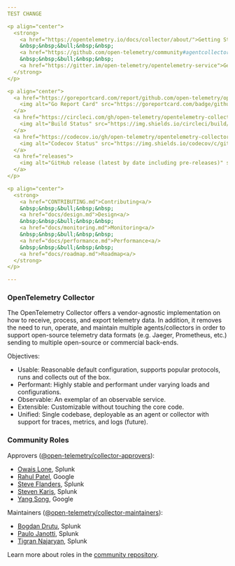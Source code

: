 ```yaml
---
TEST CHANGE

<p align="center">
  <strong>
    <a href="https://opentelemetry.io/docs/collector/about/">Getting Started<a/>
    &nbsp;&nbsp;&bull;&nbsp;&nbsp;
    <a href="https://github.com/open-telemetry/community#agentcollector">Getting Involved<a/>
    &nbsp;&nbsp;&bull;&nbsp;&nbsp;
    <a href="https://gitter.im/open-telemetry/opentelemetry-service">Getting In Touch<a/>
  </strong>
</p>

<p align="center">
  <a href="https://goreportcard.com/report/github.com/open-telemetry/opentelemetry-collector">
    <img alt="Go Report Card" src="https://goreportcard.com/badge/github.com/open-telemetry/opentelemetry-collector?style=for-the-badge">
  </a>
  <a href="https://circleci.com/gh/open-telemetry/opentelemetry-collector">
    <img alt="Build Status" src="https://img.shields.io/circleci/build/github/open-telemetry/opentelemetry-collector?style=for-the-badge">
  </a>
  <a href="https://codecov.io/gh/open-telemetry/opentelemetry-collector/branch/master/">
    <img alt="Codecov Status" src="https://img.shields.io/codecov/c/github/open-telemetry/opentelemetry-collector?style=for-the-badge">
  </a>
  <a href="releases">
    <img alt="GitHub release (latest by date including pre-releases)" src="https://img.shields.io/github/v/release/open-telemetry/opentelemetry-collector?include_prereleases&style=for-the-badge">
  </a>
</p>

<p align="center">
  <strong>
    <a href="CONTRIBUTING.md">Contributing<a/>
    &nbsp;&nbsp;&bull;&nbsp;&nbsp;
    <a href="docs/design.md">Design<a/>
    &nbsp;&nbsp;&bull;&nbsp;&nbsp;
    <a href="docs/monitoring.md">Monitoring<a/>
    &nbsp;&nbsp;&bull;&nbsp;&nbsp;
    <a href="docs/performance.md">Performance<a/>
    &nbsp;&nbsp;&bull;&nbsp;&nbsp;
    <a href="docs/roadmap.md">Roadmap<a/>
  </strong>
</p>

---
```



### OpenTelemetry Collector

The OpenTelemetry Collector offers a vendor-agnostic implementation on how to receive, process, and export telemetry data. In addition, it removes the need to run, operate, and maintain multiple agents/collectors in order to support open-source telemetry data formats (e.g. Jaeger, Prometheus, etc.) sending to multiple open-source or commercial back-ends.

Objectives:

- Usable: Reasonable default configuration, supports popular protocols, runs and collects out of the box.
- Performant: Highly stable and performant under varying loads and configurations.
- Observable: An exemplar of an observable service.
- Extensible: Customizable without touching the core code.
- Unified: Single codebase, deployable as an agent or collector with support for traces, metrics, and logs (future).

### Community Roles

Approvers ([@open-telemetry/collector-approvers](https://github.com/orgs/open-telemetry/teams/collector-approvers)):

- [Owais Lone](https://github.com/owais), Splunk
- [Rahul Patel](https://github.com/rghetia), Google
- [Steve Flanders](https://github.com/flands), Splunk
- [Steven Karis](https://github.com/sjkaris), Splunk
- [Yang Song](https://github.com/songy23), Google

Maintainers ([@open-telemetry/collector-maintainers](https://github.com/orgs/open-telemetry/teams/collector-maintainers)):

- [Bogdan Drutu](https://github.com/BogdanDrutu), Splunk
- [Paulo Janotti](https://github.com/pjanotti), Splunk
- [Tigran Najaryan](https://github.com/tigrannajaryan), Splunk

Learn more about roles in the [community repository](https://github.com/open-telemetry/community/blob/master/community-membership.md).
